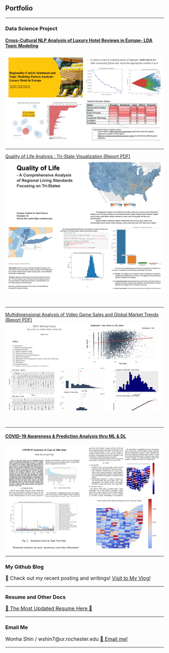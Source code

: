 ## Portfolio

---

### Data Science Project

#### [Cross-Cultural NLP Analysis of Luxury Hotel Reviews in Europe- LDA Topic Modeling](/nlp_hotel_review.md)
<img src="images/HRA.JPG?raw=true"/>

<br>

---
[Quality of Life Analysis : Tri-State Visualization (Report PDF)](/pdf/Quality_of_Life_Analysis.pdf)
<img src="images/QOL.JPG?raw=true"/>

<br>

---
[Multidimensional Analysis of Video Game Sales and Global Market Trends (Report PDF)](/pdf/Stats_Project_Final.pdf)
<img src="images/stat.JPG?raw=true"/>

<br>

---

#### [COVID-19 Awareness & Prediction Analysis thru ML & DL ](/covid19_ohio_awareness.md)
<img src="images/OHIO.JPG?raw=true"/>

<br>

---

### My Github Blog

<p style="font-size:16px"> 🚀 Check out my recent posting and writings! <a href="https://leahnote01.github.io/blog/">Visit to My Vlog! </a></p>
<!-- Remove above link if you don't want to attibute -->


---
### Resume and Other Docs

<p style="font-size:16px"> <a href="https://docs.google.com/document/d/e/2PACX-1vT7RdK4mlZRGktgW8LMu1WCJTuAfDGetiU-n1Y2yvRMI1q5HYF-ZcY4sSRgfxPjng/pub"> 🙌 The Most Updated Resume Here 🌟</a></p>

<!-- - [Project 2 Title](http://example.com/) -->
<!-- - [Project 3 Title](http://example.com/) -->
<!-- - [Project 4 Title](http://example.com/) -->
<!-- - [Project 5 Title](http://example.com/) -->

---


### Email Me

<p style="font-size:16px"> Wonha Shin / wshin7@ur.rochester.edu <a href="mailto:wshin7@ur.rochester.edu"> 📩 Email me! </a></p>
<!-- Remove above link if you don't want to attibute -->

---
